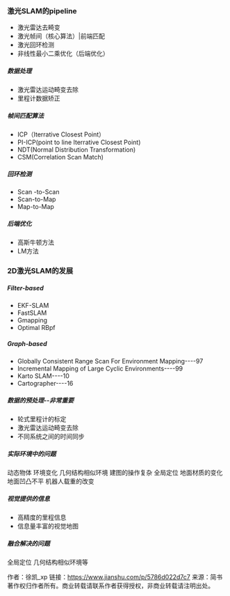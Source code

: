### 激光SLAM的pipeline

- 激光雷达去畸变
- 激光帧间（核心算法）|前端匹配
- 激光回环检测
- 非线性最小二乘优化（后端优化）

##### 数据处理

- 激光雷达运动畸变去除
- 里程计数据矫正

##### 帧间匹配算法

- ICP（Iterrative Closest Point）
- PI-ICP(point to line Iterrative Closest Point)
- NDT(Normal Distribution Transformation)
- CSM(Correlation Scan Match)

##### 回环检测

- Scan -to-Scan
- Scan-to-Map
- Map-to-Map

##### 后端优化

- 高斯牛顿方法
- LM方法

### 2D激光SLAM的发展

##### Filter-based

- EKF-SLAM
- FastSLAM
- Gmapping
- Optimal RBpf

##### Graph-based

- Globally Consistent Range Scan For Environment Mapping----97
- Incremental Mapping of Large Cyclic Environments----99
- Karto SLAM----10
- Cartographer----16

##### 数据的预处理--非常重要

- 轮式里程计的标定
- 激光雷达运动畸变去除
- 不同系统之间的时间同步

##### 实际环境中的问题

动态物体
 环境变化
 几何结构相似环境
 建图的操作复杂
 全局定位
 地面材质的变化
 地面凹凸不平
 机器人载重的改变

##### 视觉提供的信息

- 高精度的里程信息
- 信息量丰富的视觉地图

##### 融合解决的问题

全局定位
 几何结构相似环境等



作者：徐凯_xp
链接：https://www.jianshu.com/p/5786d022d7c7
来源：简书
著作权归作者所有。商业转载请联系作者获得授权，非商业转载请注明出处。